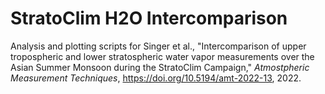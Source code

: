 # StratoClim H2O Intercomparison

Analysis and plotting scripts for Singer et al., "Intercomparison of upper tropospheric and lower stratospheric water vapor measurements over the Asian Summer Monsoon during the StratoClim Campaign," _Atmostpheric Measurement Techniques_, https://doi.org/10.5194/amt-2022-13, 2022.

